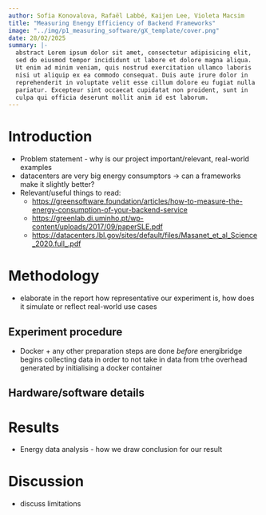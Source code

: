 ```yaml
---
author: Sofia Konovalova, Rafaël Labbé, Kaijen Lee, Violeta Macsim
title: "Measuring Enengy Efficiency of Backend Frameworks"
image: "../img/p1_measuring_software/gX_template/cover.png"
date: 28/02/2025
summary: |-
  abstract Lorem ipsum dolor sit amet, consectetur adipisicing elit,
  sed do eiusmod tempor incididunt ut labore et dolore magna aliqua.
  Ut enim ad minim veniam, quis nostrud exercitation ullamco laboris
  nisi ut aliquip ex ea commodo consequat. Duis aute irure dolor in 
  reprehenderit in voluptate velit esse cillum dolore eu fugiat nulla
  pariatur. Excepteur sint occaecat cupidatat non proident, sunt in
  culpa qui officia deserunt mollit anim id est laborum.
---
```


# Introduction
- Problem statement - why is our project important/relevant, real-world examples
- datacenters are very big energy consumptors -> can a frameworks make it slightly better?
- Relevant/useful things to read:
  - https://greensoftware.foundation/articles/how-to-measure-the-energy-consumption-of-your-backend-service
  - https://greenlab.di.uminho.pt/wp-content/uploads/2017/09/paperSLE.pdf
  - https://datacenters.lbl.gov/sites/default/files/Masanet_et_al_Science_2020.full_.pdf

# Methodology

- elaborate in the report how representative our experiment is, how does it simulate or reflect real-world use cases

## Experiment procedure

- Docker + any other preparation steps are done _before_ energibridge begins collecting data in order to not take in data from trhe overhead generated by initialising a docker container

## Hardware/software details

# Results

- Energy data analysis - how we draw conclusion for our result

# Discussion

- discuss limitations
